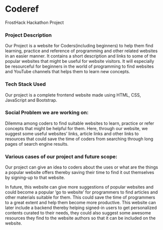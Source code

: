 # Coderef
FrostHack Hackathon Project
### Project Description
Our Project is a website for Coders(including beginners) to help them find learning, practice and reference of programming and other related websites in an easier manner. It contains a short description and links to some of the popular websites that might be useful for website visitors. It will especially be resourceful for beginners in the world of programming to find websites and YouTube channels that helps them to learn new concepts.

### Tech Stack Used
Our project is a complete frontend website made using HTML, CSS, JavaScript and Bootstrap.

### Social Problem we are working on: 
Dilemma among coders to find suitable websites to learn, practice or refer concepts that might be helpful for them. Here, through our website, we suggest some useful websites’ links, article links and other links to resources that could save the time of coders from searching through long pages of search engine results.

### Various cases of our project and future scope:
Our project can give an idea to coders about the uses or what are the things a popular website offers thereby saving their time to find it out themselves by signing-up to that website. 

In future, this website can give more suggestions of popular websites and could become a popular ‘go to website’ for programmers to find articles and other materials suitable for them. This could save the time of programmers to a great extent and help them become more productive. This website can later include a backend thereby helping signed-in users to get personalized contents curated to their needs, they could also suggest some awesome resources they find to the website authors so that it can be included on the website.
